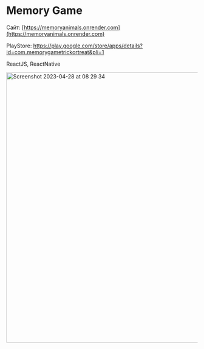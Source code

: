 # Memory Game

Сайт: [https://memoryanimals.onrender.com](https://memoryanimals.onrender.com)

PlayStore: https://play.google.com/store/apps/details?id=com.memorygametrickortreat&pli=1

ReactJS, ReactNative

<img width="711" alt="Screenshot 2023-04-28 at 08 29 34" src="https://user-images.githubusercontent.com/34694422/235062269-9fc3874c-3c83-4c37-a656-592d28d72467.png">
